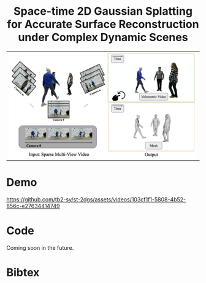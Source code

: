 <p align="center">

  <h1 align="center">Space-time 2D Gaussian Splatting for Accurate Surface Reconstruction under Complex Dynamic Scenes</h1>

  <table align="center">
    <tr>
    <td>
      <img src="assets/teaser.png">
    </td>
    </tr>
  </table>
  
# Demo
https://github.com/tb2-sy/st-2dgs/assets/videos/103cf1f1-5808-4b52-856c-e27634414749

# Code

Coming soon in the future.

# Bibtex
